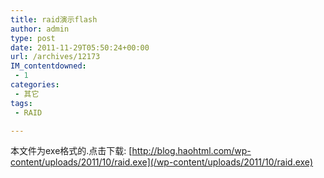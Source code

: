 ```yaml
---
title: raid演示flash
author: admin
type: post
date: 2011-11-29T05:50:24+00:00
url: /archives/12173
IM_contentdowned:
 - 1
categories:
 - 其它
tags:
 - RAID

---
```

本文件为exe格式的.点击下载: [http://blog.haohtml.com/wp-content/uploads/2011/10/raid.exe](/wp-content/uploads/2011/10/raid.exe)